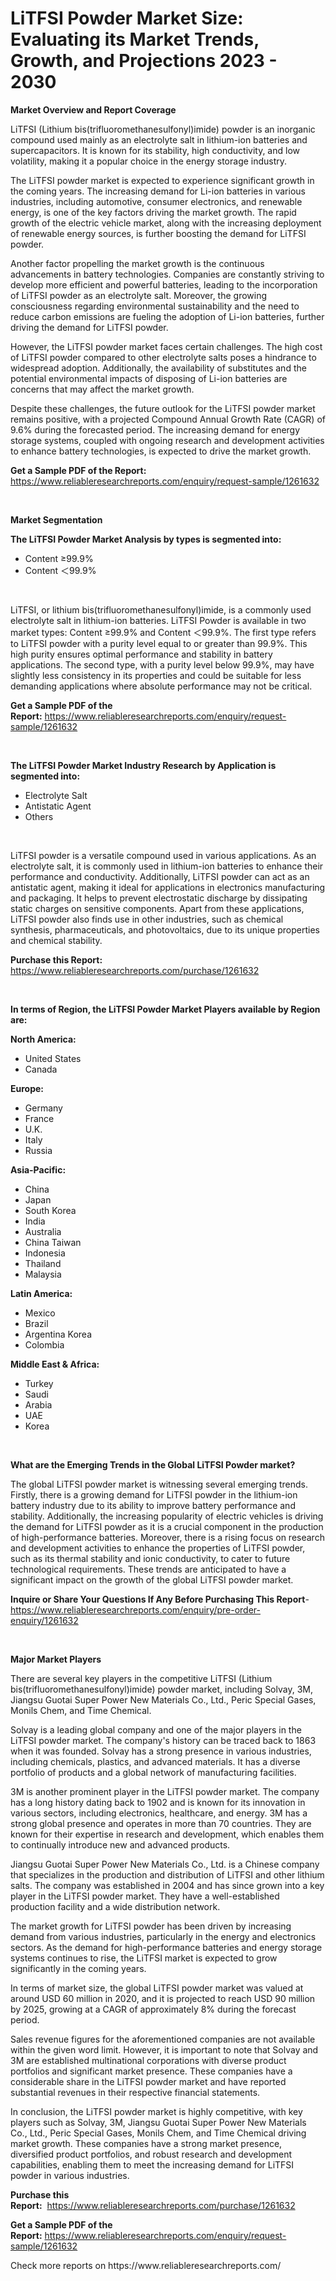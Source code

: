 <p><h1>LiTFSI Powder Market Size: Evaluating its Market Trends, Growth, and Projections 2023 - 2030</h1></p><p><strong>Market Overview and Report Coverage</strong></p>
<p><p>LiTFSI (Lithium bis(trifluoromethanesulfonyl)imide) powder is an inorganic compound used mainly as an electrolyte salt in lithium-ion batteries and supercapacitors. It is known for its stability, high conductivity, and low volatility, making it a popular choice in the energy storage industry.</p><p>The LiTFSI powder market is expected to experience significant growth in the coming years. The increasing demand for Li-ion batteries in various industries, including automotive, consumer electronics, and renewable energy, is one of the key factors driving the market growth. The rapid growth of the electric vehicle market, along with the increasing deployment of renewable energy sources, is further boosting the demand for LiTFSI powder.</p><p>Another factor propelling the market growth is the continuous advancements in battery technologies. Companies are constantly striving to develop more efficient and powerful batteries, leading to the incorporation of LiTFSI powder as an electrolyte salt. Moreover, the growing consciousness regarding environmental sustainability and the need to reduce carbon emissions are fueling the adoption of Li-ion batteries, further driving the demand for LiTFSI powder.</p><p>However, the LiTFSI powder market faces certain challenges. The high cost of LiTFSI powder compared to other electrolyte salts poses a hindrance to widespread adoption. Additionally, the availability of substitutes and the potential environmental impacts of disposing of Li-ion batteries are concerns that may affect the market growth.</p><p>Despite these challenges, the future outlook for the LiTFSI powder market remains positive, with a projected Compound Annual Growth Rate (CAGR) of 9.6% during the forecasted period. The increasing demand for energy storage systems, coupled with ongoing research and development activities to enhance battery technologies, is expected to drive the market growth.</p></p>
<p><strong>Get a Sample PDF of the Report:</strong> <a href="https://www.reliableresearchreports.com/enquiry/request-sample/1261632">https://www.reliableresearchreports.com/enquiry/request-sample/1261632</a></p>
<p>&nbsp;</p>
<p><strong>Market Segmentation</strong></p>
<p><strong>The LiTFSI Powder Market Analysis by types is segmented into:</strong></p>
<p><ul><li>Content ≥99.9%</li><li>Content ＜99.9%</li></ul></p>
<p>&nbsp;</p>
<p><p>LiTFSI, or lithium bis(trifluoromethanesulfonyl)imide, is a commonly used electrolyte salt in lithium-ion batteries. LiTFSI Powder is available in two market types: Content ≥99.9% and Content ＜99.9%. The first type refers to LiTFSI powder with a purity level equal to or greater than 99.9%. This high purity ensures optimal performance and stability in battery applications. The second type, with a purity level below 99.9%, may have slightly less consistency in its properties and could be suitable for less demanding applications where absolute performance may not be critical.</p></p>
<p><strong>Get a Sample PDF of the Report:</strong>&nbsp;<a href="https://www.reliableresearchreports.com/enquiry/request-sample/1261632">https://www.reliableresearchreports.com/enquiry/request-sample/1261632</a></p>
<p>&nbsp;</p>
<p><strong>The LiTFSI Powder Market Industry Research by Application is segmented into:</strong></p>
<p><ul><li>Electrolyte Salt</li><li>Antistatic Agent</li><li>Others</li></ul></p>
<p>&nbsp;</p>
<p><p>LiTFSI powder is a versatile compound used in various applications. As an electrolyte salt, it is commonly used in lithium-ion batteries to enhance their performance and conductivity. Additionally, LiTFSI powder can act as an antistatic agent, making it ideal for applications in electronics manufacturing and packaging. It helps to prevent electrostatic discharge by dissipating static charges on sensitive components. Apart from these applications, LiTFSI powder also finds use in other industries, such as chemical synthesis, pharmaceuticals, and photovoltaics, due to its unique properties and chemical stability.</p></p>
<p><strong>Purchase this Report:</strong>&nbsp; <a href="https://www.reliableresearchreports.com/purchase/1261632">https://www.reliableresearchreports.com/purchase/1261632</a></p>
<p>&nbsp;</p>
<p><strong>In terms of Region, the LiTFSI Powder Market Players available by Region are:</strong></p>
<p>
    <p> <strong> North America: </strong>
        <ul>
            <li>United States</li>
            <li>Canada</li>
        </ul>
        </p> 
    <p> <strong> Europe: </strong>
        <ul>
            <li>Germany</li>
            <li>France</li>
            <li>U.K.</li>
            <li>Italy</li>
            <li>Russia</li>
        </ul>
        </p> 
    <p> <strong> Asia-Pacific: </strong>
        <ul>
            <li>China</li>
            <li>Japan</li>
            <li>South Korea</li>
            <li>India</li>
            <li>Australia</li>
            <li>China Taiwan</li>
            <li>Indonesia</li>
            <li>Thailand</li>
            <li>Malaysia</li>
        </ul>
        </p> 
    <p> <strong> Latin America: </strong>
        <ul>
            <li>Mexico</li>
            <li>Brazil</li>
            <li>Argentina Korea</li>
            <li>Colombia</li>
        </ul>
        </p> 
    <p> <strong> Middle East & Africa: </strong>
        <ul>
            <li>Turkey</li>
            <li>Saudi</li>
            <li>Arabia</li>
            <li>UAE</li>
            <li>Korea</li>
        </ul>
    </p>
    </p>
<p>&nbsp;</p>
<p><strong>What are the Emerging Trends in the Global LiTFSI Powder market?</strong></p>
<p><p>The global LiTFSI powder market is witnessing several emerging trends. Firstly, there is a growing demand for LiTFSI powder in the lithium-ion battery industry due to its ability to improve battery performance and stability. Additionally, the increasing popularity of electric vehicles is driving the demand for LiTFSI powder as it is a crucial component in the production of high-performance batteries. Moreover, there is a rising focus on research and development activities to enhance the properties of LiTFSI powder, such as its thermal stability and ionic conductivity, to cater to future technological requirements. These trends are anticipated to have a significant impact on the growth of the global LiTFSI powder market.</p></p>
<p><strong>Inquire or Share Your Questions If Any Before Purchasing This Report</strong>- <a href="https://www.reliableresearchreports.com/enquiry/pre-order-enquiry/1261632">https://www.reliableresearchreports.com/enquiry/pre-order-enquiry/1261632</a></p>
<p>&nbsp;</p>
<p><strong>Major Market Players</strong></p>
<p><p>There are several key players in the competitive LiTFSI (Lithium bis(trifluoromethanesulfonyl)imide) powder market, including Solvay, 3M, Jiangsu Guotai Super Power New Materials Co., Ltd., Peric Special Gases, Monils Chem, and Time Chemical.</p><p>Solvay is a leading global company and one of the major players in the LiTFSI powder market. The company's history can be traced back to 1863 when it was founded. Solvay has a strong presence in various industries, including chemicals, plastics, and advanced materials. It has a diverse portfolio of products and a global network of manufacturing facilities.</p><p>3M is another prominent player in the LiTFSI powder market. The company has a long history dating back to 1902 and is known for its innovation in various sectors, including electronics, healthcare, and energy. 3M has a strong global presence and operates in more than 70 countries. They are known for their expertise in research and development, which enables them to continually introduce new and advanced products.</p><p>Jiangsu Guotai Super Power New Materials Co., Ltd. is a Chinese company that specializes in the production and distribution of LiTFSI and other lithium salts. The company was established in 2004 and has since grown into a key player in the LiTFSI powder market. They have a well-established production facility and a wide distribution network.</p><p>The market growth for LiTFSI powder has been driven by increasing demand from various industries, particularly in the energy and electronics sectors. As the demand for high-performance batteries and energy storage systems continues to rise, the LiTFSI market is expected to grow significantly in the coming years.</p><p>In terms of market size, the global LiTFSI powder market was valued at around USD 60 million in 2020, and it is projected to reach USD 90 million by 2025, growing at a CAGR of approximately 8% during the forecast period.</p><p>Sales revenue figures for the aforementioned companies are not available within the given word limit. However, it is important to note that Solvay and 3M are established multinational corporations with diverse product portfolios and significant market presence. These companies have a considerable share in the LiTFSI powder market and have reported substantial revenues in their respective financial statements.</p><p>In conclusion, the LiTFSI powder market is highly competitive, with key players such as Solvay, 3M, Jiangsu Guotai Super Power New Materials Co., Ltd., Peric Special Gases, Monils Chem, and Time Chemical driving market growth. These companies have a strong market presence, diversified product portfolios, and robust research and development capabilities, enabling them to meet the increasing demand for LiTFSI powder in various industries.</p></p>
<p><strong>Purchase this Report:</strong>&nbsp;&nbsp;<a href="https://www.reliableresearchreports.com/purchase/1261632">https://www.reliableresearchreports.com/purchase/1261632</a></p>
<p></p>
<p><strong>Get a Sample PDF of the Report:</strong>&nbsp;<a href="https://www.reliableresearchreports.com/enquiry/request-sample/1261632">https://www.reliableresearchreports.com/enquiry/request-sample/1261632</a></p>
<p>Check more reports on https://www.reliableresearchreports.com/</p>